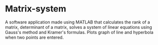 # Matrix-system
A software application made using MATLAB that calculates the rank of a matrix, determinant of a matrix, solves a system of linear equations using Gauss's method and Kramer's formulas. Plots graph of line and hyperbola when two points are entered.
